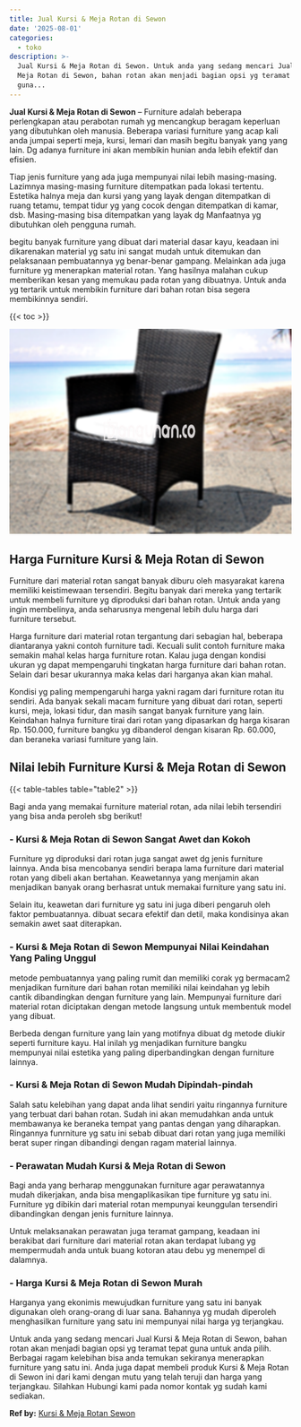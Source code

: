 ```yaml
---
title: Jual Kursi & Meja Rotan di Sewon
date: '2025-08-01'
categories:
  - toko
description: >-
  Jual Kursi & Meja Rotan di Sewon. Untuk anda yang sedang mencari Jual Kursi &
  Meja Rotan di Sewon, bahan rotan akan menjadi bagian opsi yg teramat tepat
  guna...
---
```


**Jual Kursi & Meja Rotan di Sewon** – Furniture adalah beberapa perlengkapan atau perabotan rumah yg mencangkup beragam keperluan yang dibutuhkan oleh manusia. Beberapa variasi furniture yang acap kali anda jumpai seperti meja, kursi, lemari dan masih begitu banyak yang yang lain. Dg adanya furniture ini akan membikin hunian anda lebih efektif dan efisien.

Tiap jenis furniture yang ada juga mempunyai nilai lebih masing-masing. Lazimnya masing-masing furniture ditempatkan pada lokasi tertentu. Estetika halnya meja dan kursi yang yang layak dengan ditempatkan di ruang tetamu, tempat tidur yg yang cocok dengan ditempatkan di kamar, dsb. Masing-masing bisa ditempatkan yang layak dg Manfaatnya yg dibutuhkan oleh pengguna rumah.

begitu banyak furniture yang dibuat dari material dasar kayu, keadaan ini dikarenakan material yg satu ini sangat mudah untuk ditemukan dan pelaksanaan pembuatannya yg benar-benar gampang. Melainkan ada juga furniture yg menerapkan material rotan. Yang hasilnya malahan cukup memberikan kesan yang memukau pada rotan yang dibuatnya. Untuk anda yg tertarik untuk membikin furniture dari bahan rotan bisa segera membikinnya sendiri.

{{< toc >}}

![Jual Kursi & Meja Rotan di Sewon](/images/kursi-meja-rotan-murah34.png)

## Harga Furniture Kursi & Meja Rotan di Sewon

Furniture dari material rotan sangat banyak diburu oleh masyarakat karena memiliki keistimewaan tersendiri. Begitu banyak dari mereka yang tertarik untuk membeli furniture yg diproduksi dari bahan rotan. Untuk anda yang ingin membelinya, anda seharusnya mengenal lebih dulu harga dari furniture tersebut.

Harga furniture dari material rotan tergantung dari sebagian hal, beberapa diantaranya yakni contoh furniture tadi. Kecuali sulit contoh furniture maka semakin mahal kelas harga furniture rotan. Kalau juga dengan kondisi ukuran yg dapat mempengaruhi tingkatan harga furniture dari bahan rotan. Selain dari besar ukurannya maka kelas dari harganya akan kian mahal.

Kondisi yg paling mempengaruhi harga yakni ragam dari furniture rotan itu sendiri. Ada banyak sekali macam furniture yang dibuat dari rotan, seperti kursi, meja, lokasi tidur, dan masih sangat banyak furniture yang lain. Keindahan halnya furniture tirai dari rotan yang dipasarkan dg harga kisaran Rp. 150.000, furniture bangku yg dibanderol dengan kisaran Rp. 60.000, dan beraneka variasi furniture yang lain.

## Nilai lebih Furniture Kursi & Meja Rotan di Sewon

{{< table-tables table="table2" >}}

Bagi anda yang memakai furniture material rotan, ada nilai lebih tersendiri yang bisa anda peroleh sbg berikut!

### \- Kursi & Meja Rotan di Sewon Sangat Awet dan Kokoh

Furniture yg diproduksi dari rotan juga sangat awet dg jenis furniture lainnya. Anda bisa mencobanya sendiri berapa lama furniture dari material rotan yang dibeli akan bertahan. Keawetannya yang menjamin akan menjadikan banyak orang berhasrat untuk memakai furniture yang satu ini.

Selain itu, keawetan dari furniture yg satu ini juga diberi pengaruh oleh faktor pembuatannya. dibuat secara efektif dan detil, maka kondisinya akan semakin awet saat diterapkan.

### \- Kursi & Meja Rotan di Sewon Mempunyai Nilai Keindahan Yang Paling Unggul

metode pembuatannya yang paling rumit dan memiliki corak yg bermacam2 menjadikan furniture dari bahan rotan memiliki nilai keindahan yg lebih cantik dibandingkan dengan furniture yang lain. Mempunyai furniture dari material rotan diciptakan dengan metode langsung untuk membentuk model yang dibuat.

Berbeda dengan furniture yang lain yang motifnya dibuat dg metode diukir seperti furniture kayu. Hal inilah yg menjadikan furniture bangku mempunyai nilai estetika yang paling diperbandingkan dengan furniture lainnya.

### \- Kursi & Meja Rotan di Sewon Mudah Dipindah-pindah

Salah satu kelebihan yang dapat anda lihat sendiri yaitu ringannya furniture yang terbuat dari bahan rotan. Sudah ini akan memudahkan anda untuk membawanya ke beraneka tempat yang pantas dengan yang diharapkan. Ringannya funrniture yg satu ini sebab dibuat dari rotan yang juga memiliki berat super ringan dibandingi dengan ragam material lainnya.

### \- Perawatan Mudah Kursi & Meja Rotan di Sewon

Bagi anda yang berharap menggunakan furniture agar perawatannya mudah dikerjakan, anda bisa mengaplikasikan tipe furniture yg satu ini. Furniture yg dibikin dari material rotan mempunyai keunggulan tersendiri dibandingkan dengan jenis furniture lainnya.

Untuk melaksanakan perawatan juga teramat gampang, keadaan ini berakibat dari furniture dari material rotan akan terdapat lubang yg mempermudah anda untuk buang kotoran atau debu yg menempel di dalamnya.

### \- Harga Kursi & Meja Rotan di Sewon Murah

Harganya yang ekonimis mewujudkan furniture yang satu ini banyak digunakan oleh orang-orang di luar sana. Bahannya yg mudah diperoleh menghasilkan furniture yang satu ini mempunyai nilai harga yg terjangkau.

Untuk anda yang sedang mencari Jual Kursi & Meja Rotan di Sewon, bahan rotan akan menjadi bagian opsi yg teramat tepat guna untuk anda pilih. Berbagai ragam kelebihan bisa anda temukan sekiranya menerapkan furniture yang satu ini. Anda juga dapat membeli produk Kursi & Meja Rotan di Sewon ini dari kami dengan mutu yang telah teruji dan harga yang terjangkau. Silahkan Hubungi kami pada nomor kontak yg sudah kami sediakan.

**Ref by:** [Kursi & Meja Rotan Sewon](https://id.wikipedia.org/wiki/Kursi)
